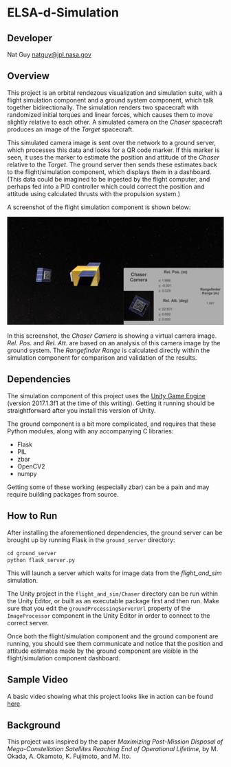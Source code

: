 ELSA-d-Simulation
===============

## Developer

Nat Guy <natguy@jpl.nasa.gov>

## Overview

This project is an orbital rendezous visualization and simulation suite, with a flight simulation component and a ground system component, which talk together bidirectionally. The simulation renders two spacecraft with randomized initial torques and linear forces, which causes them to move slightly relative to each other. A simulated camera on the *Chaser* spacecraft produces an image of the *Target* spacecraft.

This simulated camera image is sent over the network to a ground server, which processes this data and looks for a QR code marker. If this marker is seen, it uses the marker to estimate the position and attitude of the *Chaser* relative to the *Target*. The ground server then sends these estimates back to the flight/simulation component, which displays them in a dashboard. (This data could be imagined to be ingested by the flight computer, and perhaps fed into a PID controller which could correct the position and attitude using calculated thrusts with the propulsion system.)

A screenshot of the flight simulation component is shown below:

![Flight simulation component](screenshot.png)

In this screenshot, the *Chaser Camera* is showing a virtual camera image. *Rel. Pos.* and *Rel. Att.* are based on an analysis of this camera image by the ground system. The *Rangefinder Range* is calculated directly within the simulation component for comparison and validation of the results.

## Dependencies

The simulation component of this project uses the [Unity Game Engine](https://unity3d.com/) (version 2017.1.3f1 at the time of this writing). Getting it running should be straightforward after you install this version of Unity.

The ground component is a bit more complicated, and requires that these Python modules, along with any accompanying C libraries:

* Flask
* PIL
* zbar
* OpenCV2
* numpy

Getting some of these working (especially zbar) can be a pain and may require building packages from source.

## How to Run

After installing the aforementioned dependencies, the ground server can be brought up by running Flask in the `ground_server` directory:

```
cd ground_server
python flask_server.py
```

This will launch a server which waits for image data from the *flight_and_sim* simulation.

The Unity project in the `flight_and_sim/Chaser` directory can be run within the Unity Editor, or built as an executable package first and then run. Make sure that you edit the `groundProcessingServerUrl` property of the `ImageProcessor` component in the Unity Editor in order to connect to the correct server.

Once both the flight/simulation component and the ground component are running, you should see them communicate and notice that the position and attitude estimates made by the ground component are visible in the flight/simulation component dashboard.

## Sample Video

A basic video showing what this project looks like in action can be found [here](youtubelink).

## Background

This project was inspired by the paper *Maximizing Post-Mission Disposal of Mega-Constellation Satellites Reaching End of Operational Lifetime*, by M. Okada, A. Okamoto, K. Fujimoto, and M. Ito.
